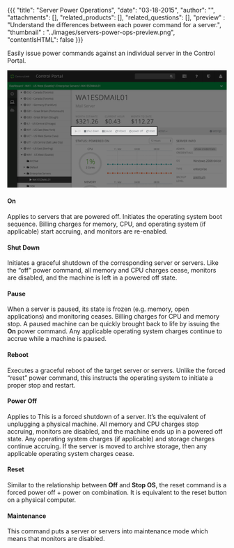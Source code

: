 {{{
  "title": "Server Power Operations",
  "date": "03-18-2015",
  "author": "",
  "attachments": [],
  "related_products": [],
  "related_questions": [],
  "preview" : "Understand the differences between each power command for a server.",
  "thumbnail" : "../images/servers-power-ops-preview.png",
  "contentIsHTML": false
}}}


Easily issue power commands against an individual server in the Control Portal.

![Server power operations on CenturyLink Cloud](../images/servers-power-ops.png)

#### On

Applies to servers that are powered off. Initiates the operating system boot sequence. Billing charges for memory, CPU, and operating system (if applicable) start accruing, and monitors are re-enabled.

#### Shut Down

Initiates a graceful shutdown of the corresponding server or servers. Like the “off” power command, all memory and CPU charges cease, monitors are disabled, and the machine is left in a powered off state.

#### Pause

When a server is paused, its state is frozen (e.g. memory, open applications) and monitoring ceases. Billing charges for CPU and memory stop. A paused machine can be quickly brought back to life by issuing the **On** power command. Any applicable operating system charges continue to accrue while a machine is paused.

#### Reboot

Executes a graceful reboot of the target server or servers. Unlike the forced “reset” power command, this instructs the operating system to initiate a proper stop and restart.

#### Power Off

Applies to This is a forced shutdown of a server. It’s the equivalent of unplugging a physical machine. All memory and CPU charges stop accruing, monitors are disabled, and the machine ends up in a powered off state. Any operating system charges (if applicable) and storage charges continue accruing. If the server is moved to archive storage, then any applicable operating system charges cease.

#### Reset

Similar to the relationship between **Off** and **Stop OS**, the reset command is a forced power off + power on combination. It is equivalent to the reset button on a physical computer.

#### Maintenance

This command puts a server or servers into maintenance mode which means that monitors are disabled.
